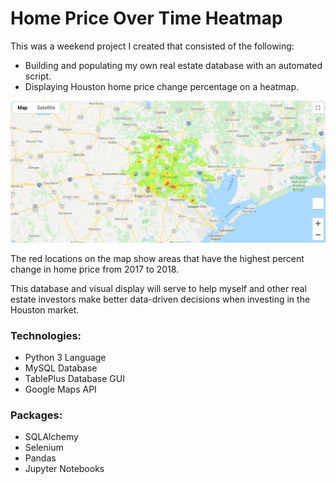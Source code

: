 # Home Price Over Time Heatmap

This was a weekend project I created that consisted of the following:
* Building and populating my own real estate database with an automated script.
* Displaying Houston home price change percentage on a heatmap.

![screencap](https://github.com/tylerwooten/home-price-over-time-heatmap/blob/master/screencap.png?raw=true)

The red locations on the map show areas that have the highest percent change in home price from 2017 to 2018. 

This database and visual display will serve to help myself and other real estate investors make better data-driven decisions when investing in the Houston market.

### Technologies:
- Python 3 Language
- MySQL Database
- TablePlus Database GUI
- Google Maps API

### Packages:
- SQLAlchemy
- Selenium
- Pandas
- Jupyter Notebooks
